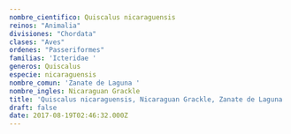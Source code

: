 ```yaml
---
nombre_cientifico: Quiscalus nicaraguensis
reinos: "Animalia"
divisiones: "Chordata"
clases: "Aves"
ordenes: "Passeriformes"
familias: 'Icteridae '
generos: Quiscalus
especie: nicaraguensis
nombre_comun: 'Zanate de Laguna '
nombre_ingles: Nicaraguan Grackle
title: 'Quiscalus nicaraguensis, Nicaraguan Grackle, Zanate de Laguna '
draft: false
date: 2017-08-19T02:46:32.000Z
---
```


